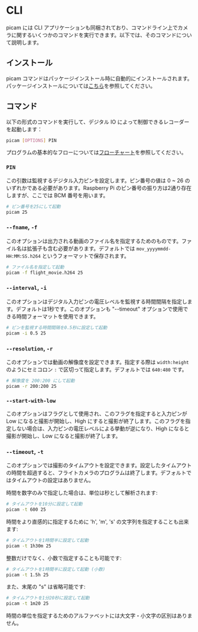 # CLI

picam には CLI アプリケーションも同梱されており、コマンドライン上でカメラに関するいくつかのコマンドを実行できます。以下では、そのコマンドについて説明します。

## インストール

picam コマンドはパッケージインストール時に自動的にインストールされます。パッケージインストールについては[こちら](./index.md)を参照してください。

## コマンド

以下の形式のコマンドを実行して、デジタル IO によって制御できるレコーダーを起動します：

```bash
picam [OPTIONS] PIN
```

プログラムの基本的なフローについては[フローチャート](flowchart.md)を参照してください。

### `PIN`

この引数は監視するデジタル入力ピンを設定します。ピン番号の値は 0 ~ 26 のいずれかである必要があります。Raspberry Pi のピン番号の振り方は2通り存在しますが、ここでは BCM 番号を用います。

```bash
# ピン番号を25にして起動
picam 25
```

### `--fname`, `-f`

このオプションは出力される動画のファイル名を指定するためのものです。ファイル名は拡張子も含む必要があります。デフォルトでは `mov_yyyymmdd-HH:MM:SS.h264` というフォーマットで保存されます。

```bash
# ファイル名を指定して起動
picam -f flight_movie.h264 25
```

### `--interval`, `-i`

このオプションはデジタル入力ピンの電圧レベルを監視する時間間隔を指定します。デフォルトは1秒です。このオプションも "--timeout" オプションで使用できる時間フォーマットを使用できます。

```bash
# ピンを監視する時間間隔を0.5秒に設定して起動
picam -i 0.5 25
```

### `--resolution`, `-r`

このオプションでは動画の解像度を設定できます。指定する際は `width:height` のようにセミコロン `:` で区切って指定します。デフォルトでは `640:480` です。

```bash
# 解像度を 200:200 にして起動
picam -r 200:200 25
```

### `--start-with-low`

このオプションはフラグとして使用され、このフラグを指定すると入力ピンが Low になると撮影が開始し、High にすると撮影が終了します。このフラグを指定しない場合は、入力ピンの電圧レベルによる挙動が逆になり、High になると撮影が開始し、Low になると撮影が終了します。

### `--timeout`, `-t`

このオプションでは撮影のタイムアウトを設定できます。設定したタイムアウトの時間を超過すると、フライトカメラのプログラムは終了します。デフォルトではタイムアウトの設定はありません。

時間を数字のみで指定した場合は、単位は秒として解析されます:

```bash
# タイムアウトを10分に設定して起動
picam -t 600 25
```

時間をより直感的に指定するために 'h', 'm', 's' の文字列を指定することも出来ます:

```bash
# タイムアウトを1時間半に設定して起動
picam -t 1h30m 25
```

整数だけでなく、小数で指定することも可能です:

```bash
# タイムアウトを1時間半に設定して起動 (小数)
picam -t 1.5h 25
```

また、末尾の "s" は省略可能です:

```bash
# タイムアウトを1分20秒に設定して起動
picam -t 1m20 25
```

時間の単位を指定するためのアルファベットには大文字・小文字の区別はありません。
